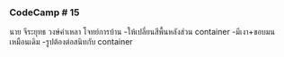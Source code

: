 ### CodeCamp # 15
นาย จีระยุทธ วงษ์คำเหลา
โจทย์การบ้าน 
-ให้เปลี่ยนสีพื้นหลังส่วน container
-มีเงา+ขอบมนเหมือนเดิม
-รูปต้องต่อสนิทกับ container